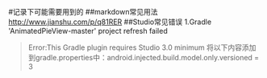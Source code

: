 #记录下可能需要用到的
##markdown常见用法
http://www.jianshu.com/p/q81RER
##Studio常见错误
1.Gradle 'AnimatedPieView-master' project refresh failed
> Error:This Gradle plugin requires Studio 3.0 minimum
> 将以下内容添加到gradle.properties中：android.injected.build.model.only.versioned = 3

